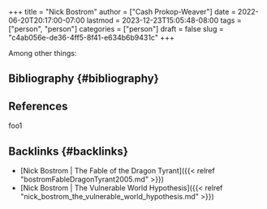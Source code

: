 +++
title = "Nick Bostrom"
author = ["Cash Prokop-Weaver"]
date = 2022-06-20T20:17:00-07:00
lastmod = 2023-12-23T15:05:48-08:00
tags = ["person", "person"]
categories = ["person"]
draft = false
slug = "c4ab056e-de36-4ff5-8f41-e634b6b9431c"
+++

Among other things:


## Bibliography {#bibliography}

## References

<style>.csl-entry{text-indent: -1.5em; margin-left: 1.5em;}</style><div class="csl-bib-body">
</div>

foo1


## Backlinks {#backlinks}

-   [Nick Bostrom | The Fable of the Dragon Tyrant]({{< relref "bostromFableDragonTyrant2005.md" >}})
-   [Nick Bostrom | The Vulnerable World Hypothesis]({{< relref "nick_bostrom_the_vulnerable_world_hypothesis.md" >}})
